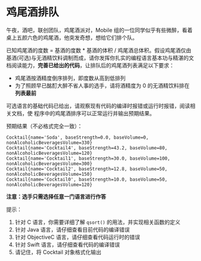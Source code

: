 # 鸡尾酒排队

午夜，酒吧，联创团队，鸡尾酒派对，Mobile 组的一位同学似乎有些微醉，看着桌上五颜六色的鸡尾酒，他突发奇想，想给它们排个队。

已知鸡尾酒的度数 = 基酒的度数 * 基酒的体积 / 鸡尾酒总体积。假设鸡尾酒仅由基酒(可选)与无酒精饮料调制而成，请你发挥你扎实的编程语言基本功与精湛的文档阅读能力，**完善已给出的代码**，让排队后的鸡尾酒列表满足以下要求：

- 鸡尾酒按酒精度倒序排列，即度数从高到低排列
- 为了照顾早已酩酊大醉不省人事的选手，请将酒精度为 0 的无酒精饮料排在 **列表最前**

可选语言的基础代码已给出，请观察现有代码的编译时报错或运行时报错，阅读相关文档，使 程序中的鸡尾酒排序可以正常运行并输出预期结果。

预期结果（不必格式完全一致）：

```plaintext
Cocktail{name='Soda', baseStrength=0.0, baseVolume=0, nonAlcoholicBeveragesVolume=330}
Cocktail{name='Cocktail4', baseStrength=43.2, baseVolume=80, nonAlcoholicBeveragesVolume=120}
Cocktail{name='Cocktail1', baseStrength=30.0, baseVolume=100, nonAlcoholicBeveragesVolume=300}
Cocktail{name='Cocktail2', baseStrength=12.8, baseVolume=50, nonAlcoholicBeveragesVolume=150}
Cocktail{name='Cocktail0', baseStrength=10.0, baseVolume=50, nonAlcoholicBeveragesVolume=120}
```
 
**注意：选手只需选择任意一门语言进行作答**

提示：
1. 针对 C 语言，你需要详细了解 `qsort()` 的用法，并实现相关函数的定义
2. 针对 Java 语言，请仔细查看目前代码的编译错误
3. 针对 ObjectiveC 语言，请仔细查看代码运行时的错误
4. 针对 Swift 语言，请仔细查看代码的编译错误
5. 请记住，将 Cocktail 对象格式化输出